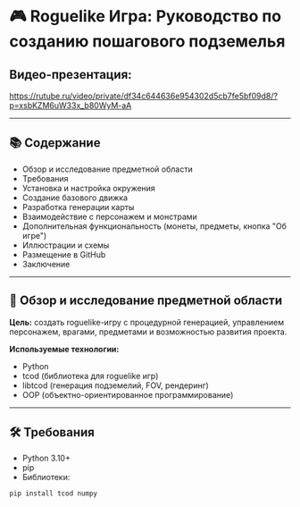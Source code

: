 # 🎮 Roguelike Игра: Руководство по созданию пошагового подземелья  

## Видео-презентация:
https://rutube.ru/video/private/df34c644636e954302d5cb7fe5bf09d8/?p=xsbKZM6uW33x_b80WyM-aA

---

## 📚 Содержание

- Обзор и исследование предметной области  
- Требования  
- Установка и настройка окружения  
- Создание базового движка  
- Разработка генерации карты  
- Взаимодействие с персонажем и монстрами  
- Дополнительная функциональность (монеты, предметы, кнопка "Об игре")  
- Иллюстрации и схемы  
- Размещение в GitHub  
- Заключение  

---

## 🧪 Обзор и исследование предметной области

**Цель:** создать roguelike-игру с процедурной генерацией, управлением персонажем, врагами, предметами и возможностью развития проекта.  

**Используемые технологии:**

- Python  
- tcod (библиотека для roguelike игр)  
- libtcod (генерация подземелий, FOV, рендеринг)  
- OOP (объектно-ориентированное программирование)  

---

## 🛠️ Требования

- Python 3.10+  
- pip  
- Библиотеки:

```bash
pip install tcod numpy
